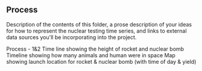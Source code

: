 ## Process

Description of the contents of this folder, a prose description of your ideas for how to represent
the nuclear testing time series, and links to external data sources you'll be incorporating into
the project.

Process - 1&2
Time line showing the height of rocket and nuclear bomb
Timeline showing how many animals and human were in space
Map showing launch location for rocket & nuclear bomb (with time of day & yield)

